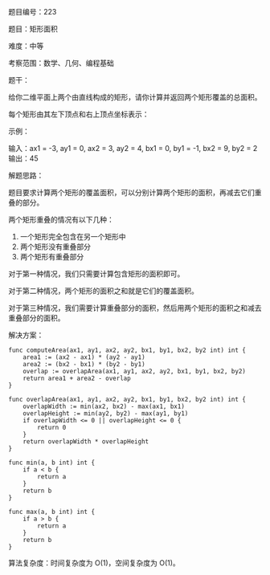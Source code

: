题目编号：223

题目：矩形面积

难度：中等

考察范围：数学、几何、编程基础

题干：

给你二维平面上两个由直线构成的矩形，请你计算并返回两个矩形覆盖的总面积。

每个矩形由其左下顶点和右上顶点坐标表示：

示例：

输入：ax1 = -3, ay1 = 0, ax2 = 3, ay2 = 4, bx1 = 0, by1 = -1, bx2 = 9, by2 = 2
输出：45

解题思路：

题目要求计算两个矩形的覆盖面积，可以分别计算两个矩形的面积，再减去它们重叠的部分。

两个矩形重叠的情况有以下几种：

1. 一个矩形完全包含在另一个矩形中
2. 两个矩形没有重叠部分
3. 两个矩形有重叠部分

对于第一种情况，我们只需要计算包含矩形的面积即可。

对于第二种情况，两个矩形的面积之和就是它们的覆盖面积。

对于第三种情况，我们需要计算重叠部分的面积，然后用两个矩形的面积之和减去重叠部分的面积。

解决方案：

```
func computeArea(ax1, ay1, ax2, ay2, bx1, by1, bx2, by2 int) int {
    area1 := (ax2 - ax1) * (ay2 - ay1)
    area2 := (bx2 - bx1) * (by2 - by1)
    overlap := overlapArea(ax1, ay1, ax2, ay2, bx1, by1, bx2, by2)
    return area1 + area2 - overlap
}

func overlapArea(ax1, ay1, ax2, ay2, bx1, by1, bx2, by2 int) int {
    overlapWidth := min(ax2, bx2) - max(ax1, bx1)
    overlapHeight := min(ay2, by2) - max(ay1, by1)
    if overlapWidth <= 0 || overlapHeight <= 0 {
        return 0
    }
    return overlapWidth * overlapHeight
}

func min(a, b int) int {
    if a < b {
        return a
    }
    return b
}

func max(a, b int) int {
    if a > b {
        return a
    }
    return b
}
```

算法复杂度：时间复杂度为 O(1)，空间复杂度为 O(1)。